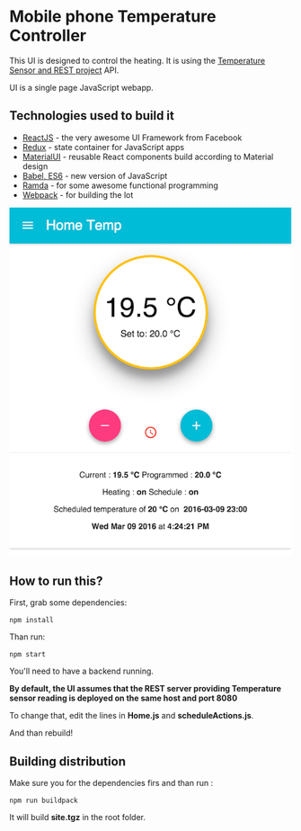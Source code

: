 Mobile phone Temperature Controller
===================================

This UI is designed to control the heating. It is using the [Temperature Sensor and REST project][2] API.

UI is a single page JavaScript webapp.

## Technologies used to build it


* [ReactJS][10] - the very awesome UI Framework from Facebook
* [Redux][11] - state container for JavaScript apps
* [MaterialUI][12] - reusable React components build according to Material design
* [Babel, ES6][13] - new version of JavaScript
* [Ramda][14] - for some awesome functional programming
* [Webpack][15] - for building the lot

!["Mobile phone home screen"][1]


## How to run this?

First, grab some dependencies:

    npm install
    
Than run:

    npm start
    
You'll need to have a backend running.


**By default, the UI assumes that the REST server providing Temperature sensor reading is deployed on the same host and port 8080**

To change that, edit the lines in **Home.js** and **scheduleActions.js**.

And than rebuild!

## Building distribution

Make sure you for the dependencies firs and than run :

    npm run buildpack
    

It will build **site.tgz** in the root folder.


[1]: ../screens/HomeScreen.png
[2]: ../../temperature-sensor-and-rest/README.md


[10]: https://facebook.github.io/react/
[11]: https://github.com/reactjs/redux
[12]: http://www.material-ui.com/
[13]: https://babeljs.io/docs/learn-es2015/
[14]: http://ramdajs.com/0.19.1/index.html
[15]: https://webpack.github.io/